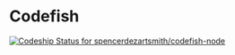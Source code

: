Codefish
=========

[ ![Codeship Status for spencerdezartsmith/codefish-node](https://app.codeship.com/projects/5f4dbc20-805c-0135-f5bf-1a3f849be1e9/status?branch=master)](https://app.codeship.com/projects/246675)